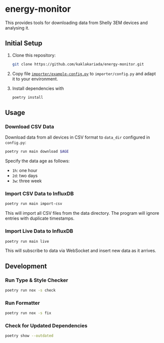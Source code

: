 # energy-monitor
This provides tools for downloading data from Shelly 3EM devices and analysing it.

## Initial Setup

1. Clone this repository:
    ```sh
    git clone https://github.com/kaklakariada/energy-monitor.git
    ```

2. Copy file [`importer/example-config.py`](./importer/example-config.py) to `importer/config.py` and adapt it to your environment.
3. Install dependencies with
    ```sh
    poetry install
    ```

## Usage

### Download CSV Data

Download data from all devices in CSV format to `data_dir` configured in `config.py`:

```sh
poetry run main download $AGE
```

Specify the data age as follows:

* `1h`: one hour
* `2d`: two days
* `3w`: three week

### Import CSV Data to InfluxDB

```sh
poetry run main import-csv
```

This will import all CSV files from the data directory. The program will ignore entries with duplicate timestamps.

### Import Live Data to InfluxDB

```sh
poetry run main live
```

This will subscribe to data via WebSocket and insert new data as it arrives.

## Development

### Run Type & Style Checker

```sh
poetry run nox -s check
```

### Run Formatter

```sh
poetry run nox -s fix
```

### Check for Updated Dependencies

```sh
poetry show --outdated
```

